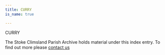 ```yaml
---
title: CURRY
is_name: true

---
```


CURRY


The Stoke Climsland Parish Archive holds material under this index entry. To find out more please [contact us](/contact/)

